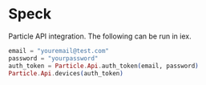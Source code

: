 # Speck

Particle API integration.
The following can be run in iex.

``` elixir
email = "youremail@test.com"
password = "yourpassword"
auth_token = Particle.Api.auth_token(email, password)
Particle.Api.devices(auth_token)
```
